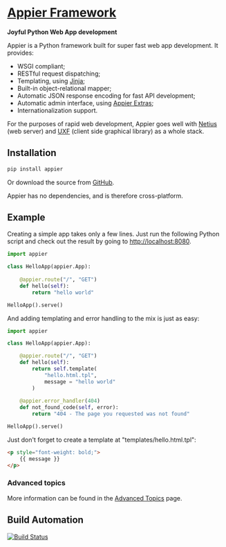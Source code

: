# [Appier Framework](http://appier.hive.pt)

**Joyful Python Web App development**

Appier is a Python framework built for super fast web app development. It provides:

* WSGI compliant;
* RESTful request dispatching;
* Templating, using [Jinja](http://jinja.pocoo.org/);
* Built-in object-relational mapper;
* Automatic JSON response encoding for fast API development;
* Automatic admin interface, using [Appier Extras](https://github.com/hivesolutions/appier_extras);
* Internationalization support.

For the purposes of rapid web development, Appier goes well with [Netius](https://github.com/hivesolutions/netius) 
(web server) and [UXF](https://github.com/hivesolutions/uxf) (client side graphical library) as a whole stack.

## Installation

```bash
pip install appier
```

Or download the source from [GitHub](https://github.com/hivesolutions/appier).

Appier has no dependencies, and is therefore cross-platform.

## Example

Creating a simple app takes only a few lines. Just run the following
Python script and check out the result by going to [http://localhost:8080](http://localhost:8080).

```python
import appier

class HelloApp(appier.App):
    
    @appier.route("/", "GET")
    def hello(self): 
        return "hello world"

HelloApp().serve()
```

And adding templating and error handling to the mix is just as easy:

```python
import appier

class HelloApp(appier.App):

    @appier.route("/", "GET")
    def hello(self):
        return self.template(
            "hello.html.tpl",
            message = "hello world"
        )
        
    @appier.error_handler(404)
    def not_found_code(self, error):
        return "404 - The page you requested was not found"

HelloApp().serve()
```

Just don't forget to create a template at "templates/hello.html.tpl":

```html
<p style="font-weight: bold;">
    {{ message }}
</p>
```

### Advanced topics

More information can be found in the [Advanced Topics](advanced.md) page.

## Build Automation

[![Build Status](https://travis-ci.org/hivesolutions/appier.png?branch=master)](https://travis-ci.org/hivesolutions/appier)
